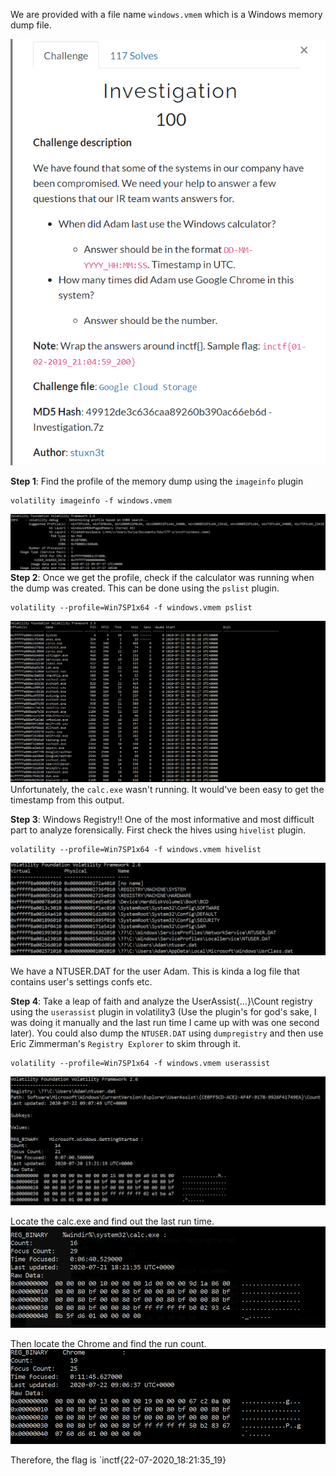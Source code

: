 We are provided with a file name `windows.vmem` which is a Windows memory dump file.

![Challenge Description](images/challenge.png)

**Step 1**: Find the profile of the memory dump using the `imageinfo` plugin
```
volatility imageinfo -f windows.vmem
```
![imageinfo output](images/imageinfo.PNG)
**Step 2**: Once we get the profile, check if the calculator was running when the dump was created. This can be done using the `pslist` plugin.
```
volatility --profile=Win7SP1x64 -f windows.vmem pslist
```
![process list](images/pslist.PNG)
Unfortunately, the `calc.exe` wasn't running. It would've been easy to get the timestamp from this output.

**Step 3**: Windows Registry!! One of the most informative and most difficult part to analyze forensically. First check the hives using `hivelist` plugin.
```
volatility --profile=Win7SP1x64 -f windows.vmem hivelist
```
![registry hive list](images/hivelist.PNG)

We have a NTUSER.DAT for the user Adam. This is kinda a log file that contains user's settings confs etc.

**Step 4**: Take a leap of faith and analyze the UserAssist\{...}\Count registry using the `userassist` plugin in volatility3 (Use the plugin's for god's sake, I was doing it
manually and the last run time I came up with was one second later). You could also dump the `NTUSER.DAT` using `dumpregistry` and then use Eric Zimmerman's `Registry Explorer` 
to skim through it.
```
volatility --profile=Win7SP1x64 -f windows.vmem userassist
```
![userassist count](images/userassist.PNG)

Locate the calc.exe and find out the last run time.
![calc.exe values](images/calc.PNG)

Then locate the Chrome and find the run count.
![chrome.exe values](images/chrome.PNG)

Therefore, the flag is `inctf{22-07-2020_18:21:35_19}

